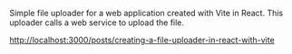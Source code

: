 Simple file uploader for a web application created with Vite in React. This uploader calls a web service to upload the file.

[http://localhost:3000/posts/creating-a-file-uploader-in-react-with-vite](http://localhost:3000/posts/creating-a-file-uploader-in-react-with-vite)
